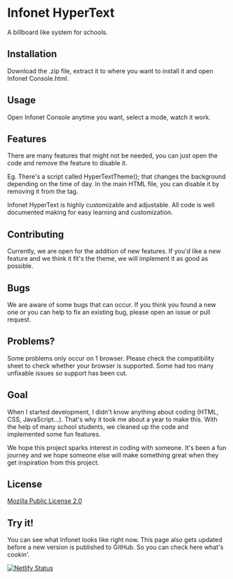 # Infonet HyperText

A billboard like system for schools.

## Installation

Download the .zip file, extract it to where you want to install it and open Infonet Console.html.

## Usage

Open Infonet Console anytime you want, select a mode, watch it work.

## Features
There are many features that might not be needed, you can just open the code and remove the feature to disable it.

Eg. There's a script called HyperTextTheme(); that changes the background depending on the time of day. In the main HTML file, you can disable it by removing it from the <body onload="...."> tag.

Infonet HyperText is highly customizable and adjustable. All code is well documented making for easy learning and customization.

## Contributing
Currently, we are open for the addition of new features. If you'd like a new feature and we think it fit's the theme, we will implement it as good as possible.

## Bugs
We are aware of some bugs that can occur. If you think you found a new one or you can help to fix an existing bug, please open an issue or pull request.

## Problems?
Some problems only occur on 1 browser. Please check the compatibility sheet to check whether your browser is supported. Some had too many unfixable issues so support has been cut.

## Goal

When I started development, I didn't know anything about coding (HTML, CSS, JavaScript...). That's why it took me about a year to make this. With the help of many school students, we cleaned up the code and implemented some fun features.

We hope this project sparks interest in coding with someone. It's been a fun journey and we hope someone else will make something great when they get inspiration from this project.

## License
[Mozilla Public License 2.0](https://choosealicense.com/licenses/mpl-2.0/)

## Try it!

You can see what Infonet looks like right now. This page also gets updated before a new version is published to GitHub. So you can check here what's cookin'.

[![Netlify Status](https://api.netlify.com/api/v1/badges/e9bc47ae-6544-4c26-9376-916bd647fbe3/deploy-status)](https://app.netlify.com/sites/infonet/deploys)
